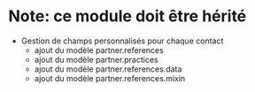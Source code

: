 Note: ce module doit être hérité
================================

* Gestion de champs personnalisés pour chaque contact
    * ajout du modèle partner.references
    * ajout du modèle partner.practices
    * ajout du modèle partner.references.data
    * ajout du modèle partner.references.mixin